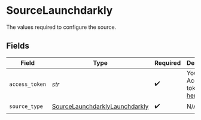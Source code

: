 # SourceLaunchdarkly

The values required to configure the source.


## Fields

| Field                                                                                                        | Type                                                                                                         | Required                                                                                                     | Description                                                                                                  |
| ------------------------------------------------------------------------------------------------------------ | ------------------------------------------------------------------------------------------------------------ | ------------------------------------------------------------------------------------------------------------ | ------------------------------------------------------------------------------------------------------------ |
| `access_token`                                                                                               | *str*                                                                                                        | :heavy_check_mark:                                                                                           | Your Access token. See <a href="https://apidocs.launchdarkly.com/#section/Overview/Authentication">here</a>. |
| `source_type`                                                                                                | [SourceLaunchdarklyLaunchdarkly](../../models/shared/sourcelaunchdarklylaunchdarkly.md)                      | :heavy_check_mark:                                                                                           | N/A                                                                                                          |